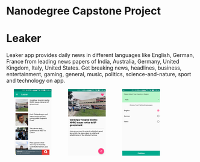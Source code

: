 # Nanodegree Capstone Project
# Leaker

Leaker app provides daily news in different languages like English, German, France from
leading news papers of India, Australia, Germany, United Kingdom, Italy, United States.
Get breaking news, headlines, business, entertainment, gaming, general, music, politics,
science-and-nature, sport and technology on app.

<p float="left">
  <img src="https://github.com/Chahatj/Leaker/blob/master/Leaker%20Images/Screenshot_20170814-194509.png" width="100" hspace="20" />
  <img src="https://github.com/Chahatj/Leaker/blob/master/Leaker%20Images/Screenshot_20170814-194531.png" width="100" hspace="20" /> 
  <img src="https://github.com/Chahatj/Leaker/blob/master/Leaker%20Images/Screenshot_20170814-194541.png" width="100" hspace="20" />
</p>

